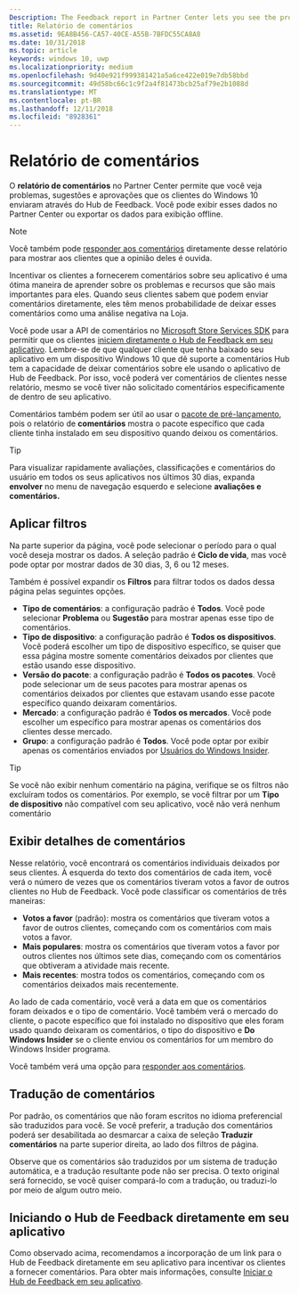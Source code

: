 ```yaml
---
Description: The Feedback report in Partner Center lets you see the problems, suggestions, and upvotes that your Windows 10 customers have submitted through Feedback Hub.
title: Relatório de comentários
ms.assetid: 9EA8B456-CA57-40CE-A55B-7BFDC55CA8A8
ms.date: 10/31/2018
ms.topic: article
keywords: windows 10, uwp
ms.localizationpriority: medium
ms.openlocfilehash: 9d40e921f999381421a5a6ce422e019e7db58bbd
ms.sourcegitcommit: 49d58bc66c1c9f2a4f81473bcb25af79e2b1088d
ms.translationtype: MT
ms.contentlocale: pt-BR
ms.lasthandoff: 12/11/2018
ms.locfileid: "8928361"
---
```

# <a name="feedback-report"></a>Relatório de comentários

O **relatório de comentários** no Partner Center permite que você veja problemas, sugestões e aprovações que os clientes do Windows 10 enviaram através do Hub de Feedback. Você pode exibir esses dados no Partner Center ou exportar os dados para exibição offline.

> [!NOTE]
> Você também pode [responder aos comentários](respond-to-customer-feedback.md) diretamente desse relatório para mostrar aos clientes que a opinião deles é ouvida.

Incentivar os clientes a fornecerem comentários sobre seu aplicativo é uma ótima maneira de aprender sobre os problemas e recursos que são mais importantes para eles. Quando seus clientes sabem que podem enviar comentários diretamente, eles têm menos probabilidade de deixar esses comentários como uma análise negativa na Loja.

Você pode usar a API de comentários no [Microsoft Store Services SDK](http://aka.ms/store-em-sdk) para permitir que os clientes [iniciem diretamente o Hub de Feedback em seu aplicativo](../monetize/launch-feedback-hub-from-your-app.md). Lembre-se de que qualquer cliente que tenha baixado seu aplicativo em um dispositivo Windows 10 que dê suporte a comentários Hub tem a capacidade de deixar comentários sobre ele usando o aplicativo de Hub de Feedback. Por isso, você poderá ver comentários de clientes nesse relatório, mesmo se você tiver não solicitado comentários especificamente de dentro de seu aplicativo.

Comentários também podem ser útil ao usar o [pacote de pré-lançamento](package-flights.md), pois o relatório de **comentários** mostra o pacote específico que cada cliente tinha instalado em seu dispositivo quando deixou os comentários.

> [!TIP]
> Para visualizar rapidamente avaliações, classificações e comentários do usuário em todos os seus aplicativos nos últimos 30 dias, expanda **envolver** no menu de navegação esquerdo e selecione **avaliações e comentários.** 


## <a name="apply-filters"></a>Aplicar filtros

Na parte superior da página, você pode selecionar o período para o qual você deseja mostrar os dados. A seleção padrão é **Ciclo de vida**, mas você pode optar por mostrar dados de 30 dias, 3, 6 ou 12 meses.

Também é possível expandir os **Filtros** para filtrar todos os dados dessa página pelas seguintes opções.

- **Tipo de comentários**: a configuração padrão é **Todos**. Você pode selecionar **Problema** ou **Sugestão** para mostrar apenas esse tipo de comentários.
- **Tipo de dispositivo**: a configuração padrão é **Todos os dispositivos**. Você poderá escolher um tipo de dispositivo específico, se quiser que essa página mostre somente comentários deixados por clientes que estão usando esse dispositivo.
- **Versão do pacote**: a configuração padrão é **Todos os pacotes**. Você pode selecionar um de seus pacotes para mostrar apenas os comentários deixados por clientes que estavam usando esse pacote específico quando deixaram comentários.
- **Mercado**: a configuração padrão é **Todos os mercados**. Você pode escolher um específico para mostrar apenas os comentários dos clientes desse mercado.
- **Grupo**: a configuração padrão é **Todos**. Você pode optar por exibir apenas os comentários enviados por [Usuários do Windows Insider](http://insider.windows.com).

> [!TIP]
> Se você não exibir nenhum comentário na página, verifique se os filtros não excluíram todos os comentários. Por exemplo, se você filtrar por um **Tipo de dispositivo** não compatível com seu aplicativo, você não verá nenhum comentário


## <a name="viewing-feedback-details"></a>Exibir detalhes de comentários

Nesse relatório, você encontrará os comentários individuais deixados por seus clientes. À esquerda do texto dos comentários de cada item, você verá o número de vezes que os comentários tiveram votos a favor de outros clientes no Hub de Feedback. Você pode classificar os comentários de três maneiras:

- **Votos a favor** (padrão): mostra os comentários que tiveram votos a favor de outros clientes, começando com os comentários com mais votos a favor.
- **Mais populares**: mostra os comentários que tiveram votos a favor por outros clientes nos últimos sete dias, começando com os comentários que obtiveram a atividade mais recente.
- **Mais recentes**: mostra todos os comentários, começando com os comentários deixados mais recentemente.

Ao lado de cada comentário, você verá a data em que os comentários foram deixados e o tipo de comentário. Você também verá o mercado do cliente, o pacote específico que foi instalado no dispositivo que eles foram usado quando deixaram os comentários, o tipo do dispositivo e **Do Windows Insider** se o cliente enviou os comentários for um membro do Windows Insider programa.

Você também verá uma opção para [responder aos comentários](respond-to-customer-feedback.md).


## <a name="translating-feedback"></a>Tradução de comentários

Por padrão, os comentários que não foram escritos no idioma preferencial são traduzidos para você. Se você preferir, a tradução dos comentários poderá ser desabilitada ao desmarcar a caixa de seleção **Traduzir comentários** na parte superior direita, ao lado dos filtros de página.

Observe que os comentários são traduzidos por um sistema de tradução automática, e a tradução resultante pode não ser precisa. O texto original será fornecido, se você quiser compará-lo com a tradução, ou traduzi-lo por meio de algum outro meio.


## <a name="launching-feedback-hub-directly-from-your-app"></a>Iniciando o Hub de Feedback diretamente em seu aplicativo

Como observado acima, recomendamos a incorporação de um link para o Hub de Feedback diretamente em seu aplicativo para incentivar os clientes a fornecer comentários. Para obter mais informações, consulte [Iniciar o Hub de Feedback em seu aplicativo](../monetize/launch-feedback-hub-from-your-app.md).
